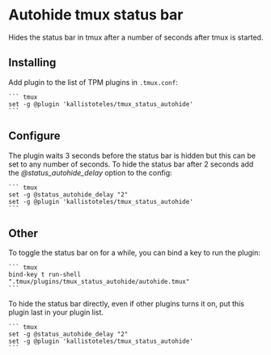 Autohide tmux status bar
========================
Hides the status bar in tmux after a number of seconds after tmux is started.

Installing
----------
Add plugin to the list of TPM plugins in `.tmux.conf`:

    ``` tmux
    set -g @plugin 'kallistoteles/tmux_status_autohide'
    ```

Configure
---------
The plugin waits 3 seconds before the status bar is hidden but this can be set to any number of seconds.
To hide the status bar after 2 seconds add the *@status_autohide_delay* option to the config:

    ``` tmux
    set -g @status_autohide_delay "2"
    set -g @plugin 'kallistoteles/tmux_status_autohide'
    ```

Other
-----
To toggle the status bar on for a while, you can bind a key to run the plugin:

    ``` tmux
    bind-key t run-shell ".tmux/plugins/tmux_status_autohide/autohide.tmux"
    ```

To hide the status bar directly, even if other plugins turns it on, put this plugin last in your plugin list.

    ``` tmux
    set -g @status_autohide_delay "2"
    set -g @plugin 'kallistoteles/tmux_status_autohide'
    ```
